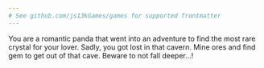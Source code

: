 ```yaml
---
# See github.com/js13kGames/games for supported frontmatter
---
```

You are a romantic panda that went into an adventure to find the most rare crystal for your lover.
Sadly, you got lost in that cavern.
Mine ores and find gem to get out of that cave.
Beware to not fall deeper...!